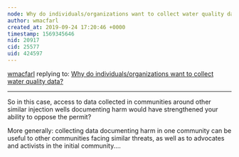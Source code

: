 ```yaml
---
node: Why do individuals/organizations want to collect water quality data?
author: wmacfarl
created_at: 2019-09-24 17:20:46 +0000
timestamp: 1569345646
nid: 20917
cid: 25577
uid: 424597
---
```




[wmacfarl](../profile/wmacfarl) replying to: [Why do individuals/organizations want to collect water quality data?](../notes/wmacfarl/09-18-2019/why-do-individuals-organizations-want-to-collect-water-quality-data)

----
So in this case, access to data collected in communities around other similar injection wells documenting harm would have strengthened your ability to oppose the permit?

More generally: collecting data documenting harm in one community can be useful to other communities facing similar threats, as well as to advocates and activists in the initial community....